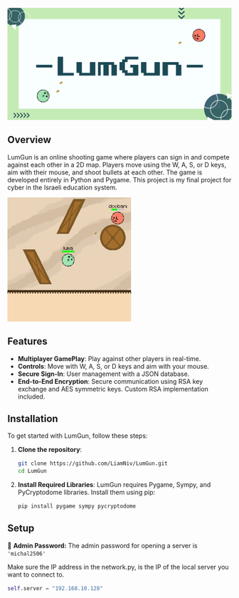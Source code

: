 ![LumGun](README_title_image.png)

## Overview

LumGun is an online shooting game where players can sign in and compete against each other in a 2D map. Players move using the W, A, S, or D keys, aim with their mouse, and shoot bullets at each other. The game is developed entirely in Python and Pygame. This project is my final project for cyber in the Israeli education system.

![LumGun](README_gameplay_image.jpg)

## Features

- **Multiplayer GamePlay**: Play against other players in real-time.
- **Controls**: Move with W, A, S, or D keys and aim with your mouse.
- **Secure Sign-In**: User management with a JSON database.
- **End-to-End Encryption**: Secure communication using RSA key exchange and AES symmetric keys. Custom RSA implementation included.

## Installation

To get started with LumGun, follow these steps:

1. **Clone the repository**:
    ```bash
    git clone https://github.com/LiamNiv/LumGun.git
    cd LumGun
    ```

2. **Install Required Libraries**:
    LumGun requires Pygame, Sympy, and PyCryptodome libraries. Install them using pip:
    ```bash
    pip install pygame sympy pycryptodome
    ```

## Setup

:red_circle: **Admin Password:** The admin password for opening a server is `'michal2506'`

Make sure the IP address in the network.py, is the IP of the local server you want to connect to.
```python
self.server = "192.168.10.128"
```